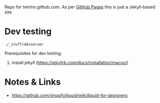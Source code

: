 Repo for trentm.github.com. As per [GitHub Pages](http://pages.github.com) this
is just a Jekyll-based site.

# Dev testing

    ./_stuff/devserver

Prerequisites for dev testing:

1. install jekyll (https://jekyllrb.com/docs/installation/macos/)


# Notes & Links

- https://github.com/shopify/liquid/wiki/liquid-for-designers
